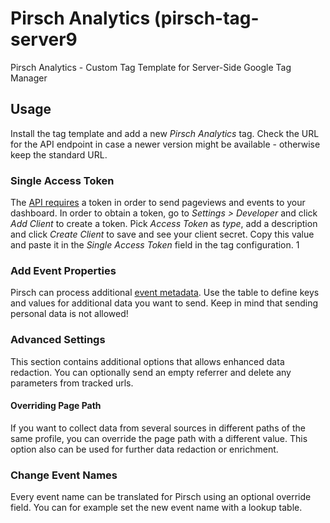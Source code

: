 # Pirsch Analytics (pirsch-tag-server9
Pirsch Analytics - Custom Tag Template for Server-Side Google Tag Manager

## Usage
Install the tag template and add a new *Pirsch Analytics* tag. Check the URL for the API endpoint in case a newer version might be available - otherwise keep the standard URL. 

### Single Access Token
The [API requires](https://docs.pirsch.io/api-sdks/api/#getting-an-access-token) a token in order to send pageviews and events to your dashboard. In order to obtain a token, go to *Settings > Developer* and click *Add Client* to create a token. Pick *Access Token* as *type*, add a description and click *Create Client* to save and see your client secret. Copy this value and paste it in the *Single Access Token* field in the tag configuration. 1 

### Add Event Properties
Pirsch can process additional [event metadata](https://docs.pirsch.io/api-sdks/api/#sending-an-event). Use the table to define keys and values for additional data you want to send. Keep in mind that sending personal data is not allowed! 

### Advanced Settings
This section contains additional options that allows enhanced data redaction. You can optionally send an empty referrer and delete any parameters from tracked urls. 

#### Overriding Page Path
If you want to collect data from several sources in different paths of the same profile, you can override the page path with a different value. This option also can be used for further data redaction or enrichment.

### Change Event Names
Every event name can be translated for Pirsch using an optional override field. You can for example set the new event name with a lookup table. 